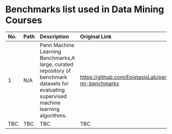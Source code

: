 # Benchmarks list used in Data Mining Courses


| No. | Path | Description | Original Link |
| :--- | :--- | :--- | :--- |
| 1 | N/A | Penn Machine Learning Benchmarks,A large, curated repository of benchmark datasets for evaluating supervised machine learning algorithms. | https://github.com/EpistasisLab/penn-ml-benchmarks |
| TBC | TBC | TBC | TBC |



